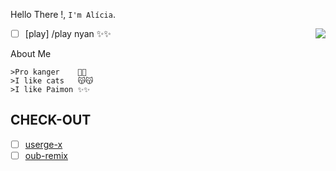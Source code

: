 
Hello There !, `I'm Alícia`.  


<img align=right src='https://github.githubassets.com/images/mona-whisper.gif'/>

- [ ] [play] /play nyan :sparkles::sparkles:

About Me 

```
>Pro kanger    🙁🙁
>I like cats   😽😽
>I like Paimon ✨✨
```



## CHECK-OUT

- [ ] [userge-x](https://github.com/code-rgb/Userge-X)
- [ ] [oub-remix](https://github.com/sahyam2019/oub-remix)
